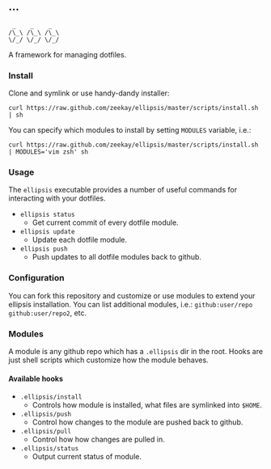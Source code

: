 ## …
     _    _    _
    /\_\ /\_\ /\_\
    \/_/ \/_/ \/_/

A framework for managing dotfiles.

### Install
Clone and symlink or use handy-dandy installer:

    curl https://raw.github.com/zeekay/ellipsis/master/scripts/install.sh | sh

You can specify which modules to install by setting `MODULES` variable, i.e.:

    curl https://raw.github.com/zeekay/ellipsis/master/scripts/install.sh | MODULES='vim zsh' sh

### Usage
The `ellipsis` executable provides a number of useful commands for interacting
with your dotfiles.

- `ellipsis status`
    - Get current commit of every dotfile module.
- `ellipsis update`
    - Update each dotfile module.
- `ellipsis push`
    - Push updates to all dotfile modules back to github.

### Configuration
You can fork this repository and customize or use modules to extend your
ellipsis installation. You can list additional modules, i.e.:
`github:user/repo github:user/repo2`, etc.

### Modules
A module is any github repo which has a `.ellipsis` dir in the root.
Hooks are just shell scripts which customize how the module behaves.

#### Available hooks
- `.ellipsis/install`
    - Controls how module is installed, what files are symlinked into `$HOME`.
- `.ellipsis/push`
    - Control how changes to the module are pushed back to github.
- `.ellipsis/pull`
    - Control how how changes are pulled in.
- `.ellipsis/status`
    - Output current status of module.
